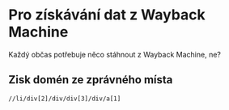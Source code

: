 # Pro získávání dat z Wayback Machine

Každý občas potřebuje něco stáhnout z Wayback Machine, ne?

## Zisk domén ze zprávného místa

```
//li/div[2]/div/div[3]/div/a[1]
```
